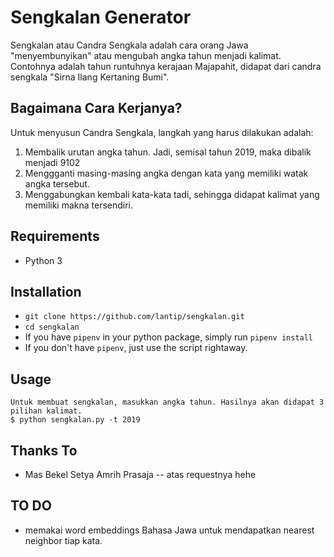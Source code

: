 Sengkalan Generator
===
Sengkalan atau Candra Sengkala adalah cara orang Jawa "menyembunyikan" atau mengubah angka tahun menjadi kalimat.
Contohnya adalah tahun runtuhnya kerajaan Majapahit, didapat dari candra sengkala "Sirna Ilang Kertaning Bumi".


Bagaimana Cara Kerjanya?
---
Untuk menyusun Candra Sengkala, langkah yang harus dilakukan adalah:
1. Membalik urutan angka tahun. Jadi, semisal tahun 2019, maka dibalik menjadi 9102
2. Menggganti masing-masing angka dengan kata yang memiliki watak angka tersebut.
3. Menggabungkan kembali kata-kata tadi, sehingga didapat kalimat yang memiliki makna tersendiri.

Requirements
---
- Python 3

Installation
---
- `git clone https://github.com/lantip/sengkalan.git`
- `cd sengkalan`
- If you have `pipenv` in your python package, simply run `pipenv install`
- If you don't have `pipenv`, just use the script rightaway.

Usage
---

    Untuk membuat sengkalan, masukkan angka tahun. Hasilnya akan didapat 3 pilihan kalimat.
    $ python sengkalan.py -t 2019

Thanks To
---
- Mas Bekel Setya Amrih Prasaja -- atas requestnya hehe

TO DO
---
- memakai word embeddings Bahasa Jawa untuk mendapatkan nearest neighbor tiap kata. 